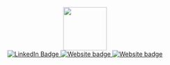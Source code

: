 <div id="header" align="center">
  <img src="https://media.giphy.com/media/M9gbBd9nbDrOTu1Mqx/giphy.gif" width="100"/>
  <div id="badges">
  <a href="https://www.linkedin.com/in/jsgalvis/">
    <img src="https://img.shields.io/badge/LinkedIn-blue?style=for-the-badge&logo=linkedin&logoColor=white" alt="LinkedIn Badge"/>
  </a>
  <a href="https://sebastian-galvis.netlify.app/">
    <img src="https://img.shields.io/badge/dev.to-0A0A0A?style=for-the-badge&logo=dev.to&logoColor=white" alt="Website badge"/>
  </a>
  <a href="sebas8812@gmail.com">
    <img src="https://img.shields.io/badge/Gmail-D14836?style=for-the-badge&logo=gmail&logoColor=white" alt="Website badge"/>
  </a>
</div>
</div>
